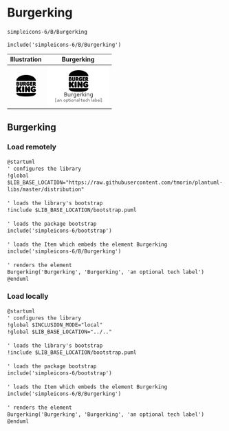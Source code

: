 # Burgerking


```text
simpleicons-6/B/Burgerking
```

```text
include('simpleicons-6/B/Burgerking')
```



| Illustration | Burgerking |
| :---: | :---: |
| ![illustration for Illustration](../../simpleicons-6/B/Burgerking.png) | ![illustration for Burgerking](../../simpleicons-6/B/Burgerking.Local.png) |




## Burgerking

### Load remotely
```plantuml
@startuml
' configures the library
!global $LIB_BASE_LOCATION="https://raw.githubusercontent.com/tmorin/plantuml-libs/master/distribution"

' loads the library's bootstrap
!include $LIB_BASE_LOCATION/bootstrap.puml

' loads the package bootstrap
include('simpleicons-6/bootstrap')

' loads the Item which embeds the element Burgerking
include('simpleicons-6/B/Burgerking')

' renders the element
Burgerking('Burgerking', 'Burgerking', 'an optional tech label')
@enduml
```

### Load locally
```plantuml
@startuml
' configures the library
!global $INCLUSION_MODE="local"
!global $LIB_BASE_LOCATION="../.."

' loads the library's bootstrap
!include $LIB_BASE_LOCATION/bootstrap.puml

' loads the package bootstrap
include('simpleicons-6/bootstrap')

' loads the Item which embeds the element Burgerking
include('simpleicons-6/B/Burgerking')

' renders the element
Burgerking('Burgerking', 'Burgerking', 'an optional tech label')
@enduml
```

